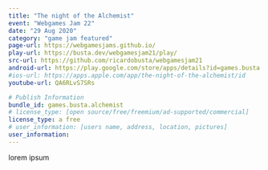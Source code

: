 ```yaml
---
title: "The night of the Alchemist"
event: "Webgames Jam 22"
date: "29 Aug 2020"
category: "game jam featured"
page-url: https://webgamesjams.github.io/
play-url: https://busta.dev/webgamesjam21/play/
src-url: https://github.com/ricardobusta/webgamesjam21
android-url: https://play.google.com/store/apps/details?id=games.busta.alchemist
#ios-url: https://apps.apple.com/app/the-night-of-the-alchemist/id
youtube-url: QA6RLvS7SRs

# Publish Information
bundle_id: games.busta.alchemist
# license_type: [open source/free/freemium/ad-supported/commercial]
license_type: a free
# user_information: [users name, address, location, pictures]
user_information:
---
```

lorem ipsum